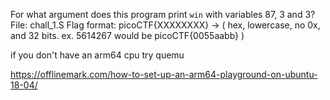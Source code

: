 For what argument does this program print `win` with variables 87, 3 and 3?
File: chall_1.S
Flag format:
    picoCTF{XXXXXXXX} -> (
        hex,
        lowercase,
        no 0x,
        and 32 bits.
        ex. 5614267 would be picoCTF{0055aabb}
    )

if you don't have an arm64 cpu try quemu

https://offlinemark.com/how-to-set-up-an-arm64-playground-on-ubuntu-18-04/
